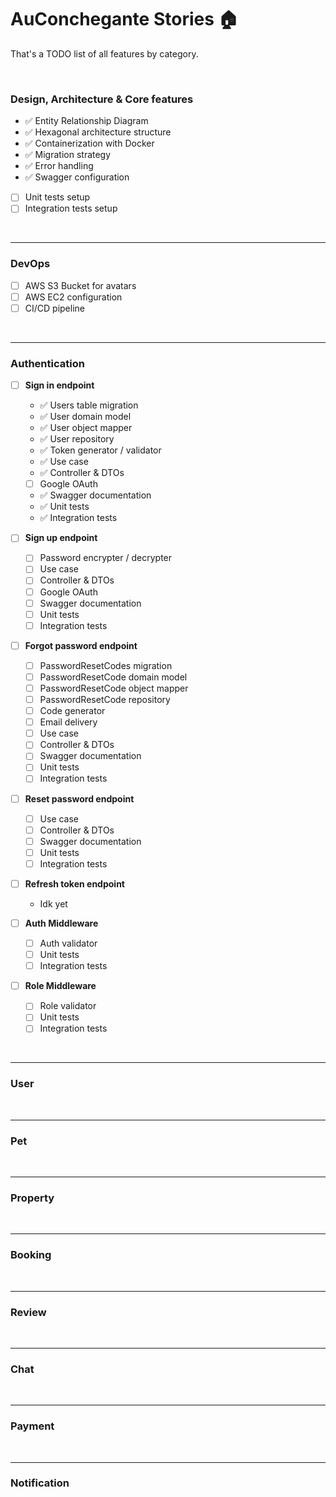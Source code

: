 # AuConchegante Stories 🏠

That's a TODO list of all features by category.

<br/>

### Design, Architecture & Core features

- ✅ Entity Relationship Diagram
- ✅ Hexagonal architecture structure
- ✅ Containerization with Docker
- ✅ Migration strategy
- ✅ Error handling
- ✅ Swagger configuration
- [ ] Unit tests setup
- [ ] Integration tests setup

<br/>

---

### DevOps

- [ ] AWS S3 Bucket for avatars
- [ ] AWS EC2 configuration
- [ ] CI/CD pipeline

<br/>

---

### Authentication

- [ ] <b>Sign in endpoint</b>

  - ✅ Users table migration
  - ✅ User domain model
  - ✅ User object mapper
  - ✅ User repository
  - ✅ Token generator / validator
  - ✅ Use case
  - ✅ Controller & DTOs
  - [ ] Google OAuth
  - ✅ Swagger documentation
  - ✅ Unit tests
  - ✅ Integration tests

- [ ] <b>Sign up endpoint</b>

  - [ ] Password encrypter / decrypter
  - [ ] Use case
  - [ ] Controller & DTOs
  - [ ] Google OAuth
  - [ ] Swagger documentation
  - [ ] Unit tests
  - [ ] Integration tests

- [ ] <b>Forgot password endpoint</b>

  - [ ] PasswordResetCodes migration
  - [ ] PasswordResetCode domain model
  - [ ] PasswordResetCode object mapper
  - [ ] PasswordResetCode repository
  - [ ] Code generator
  - [ ] Email delivery
  - [ ] Use case
  - [ ] Controller & DTOs
  - [ ] Swagger documentation
  - [ ] Unit tests
  - [ ] Integration tests

- [ ] <b>Reset password endpoint</b>

  - [ ] Use case
  - [ ] Controller & DTOs
  - [ ] Swagger documentation
  - [ ] Unit tests
  - [ ] Integration tests

- [ ] <b>Refresh token endpoint</b>

  - Idk yet

- [ ] <b>Auth Middleware</b>

  - [ ] Auth validator
  - [ ] Unit tests
  - [ ] Integration tests

- [ ] <b>Role Middleware</b>
  - [ ] Role validator
  - [ ] Unit tests
  - [ ] Integration tests

<br/>

---

### User

<br/>

---

### Pet

<br/>

---

### Property

<br/>

---

### Booking

<br/>

---

### Review

<br/>

---

### Chat

<br/>

---

### Payment

<br/>

---

### Notification

<br/>
